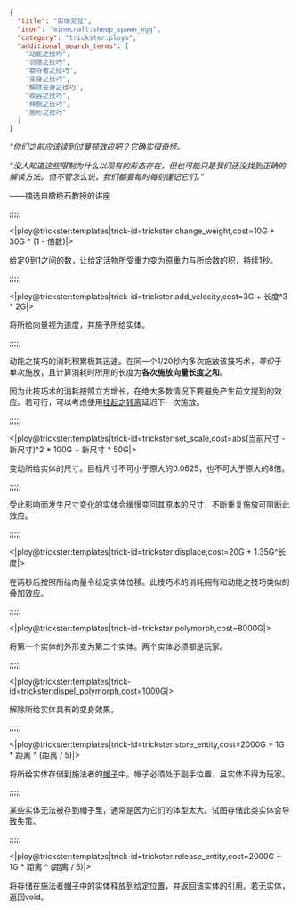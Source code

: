 ```json
{
  "title": "实体交互",
  "icon": "minecraft:sheep_spawn_egg",
  "category": "trickster:ploys",
  "additional_search_terms": [
    "动能之技巧",
    "羽落之技巧",
    "篡夺者之技巧",
    "变身之技巧",
    "解除变身之技巧",
    "收容之技巧",
    "释脱之技巧",
    "居形之技巧"
  ]
}
```

*“你们之前应该读到过曼顿效应吧？它确实很奇怪。*


*“没人知道这些限制为什么以现有的形态存在，但也可能只是我们还没找到正确的解读方法。但不管怎么说，我们都要每时每刻谨记它们。”*


——摘选自橄榄石教授的讲座

;;;;;

<|ploy@trickster:templates|trick-id=trickster:change_weight,cost=10G + 30G * (1 - 倍数)|>

给定0到1之间的数，让给定活物所受重力变为原重力与所给数的积，持续1秒。

;;;;;

<|ploy@trickster:templates|trick-id=trickster:add_velocity,cost=3G + 长度^3 * 2G|>

将所给向量视为速度，并施予所给实体。

;;;;;

动能之技巧的消耗积累极其迅速。在同一个1/20秒内多次施放该技巧术，*等价*于单次施放，且计算消耗时所用的长度为**各次施放向量长度之和**。


因为此技巧术的消耗按照立方增长，在绝大多数情况下要避免产生前文提到的效应。若可行，可以考虑使用[挂起之转离](^trickster:tricks/functions#3)延迟下一次施放。

;;;;;

<|ploy@trickster:templates|trick-id=trickster:set_scale,cost=abs(当前尺寸 - 新尺寸)^2 * 100G + 新尺寸 * 50G|>

变动所给实体的尺寸。目标尺寸不可小于原大的0.0625，也不可大于原大的8倍。

;;;;;

受此影响而发生尺寸变化的实体会缓慢变回其原本的尺寸，不断重复施放可阻断此效应。

;;;;;

<|ploy@trickster:templates|trick-id=trickster:displace,cost=20G + 1.35G^长度|>

在两秒后按照所给向量令给定实体位移。此技巧术的消耗拥有和动能之技巧类似的叠加效应。

;;;;;

<|ploy@trickster:templates|trick-id=trickster:polymorph,cost=8000G|>

将第一个实体的外形变为第二个实体。两个实体必须都是玩家。

;;;;;

<|ploy@trickster:templates|trick-id=trickster:dispel_polymorph,cost=1000G|>

解除所给实体具有的变身效果。

;;;;;

<|ploy@trickster:templates|trick-id=trickster:store_entity,cost=2000G + 1G * 距离 ^ (距离 / 5)|>

将所给实体存储到施法者的[帽子](^trickster:items/top_hat)中。帽子必须处于副手位置，且实体不得为玩家。

;;;;;

某些实体无法被存到帽子里，通常是因为它们的体型太大。试图存储此类实体会导致失策。

;;;;;

<|ploy@trickster:templates|trick-id=trickster:release_entity,cost=2000G + 1G * 距离 ^ (距离 / 5)|>

将存储在施法者[帽子](^trickster:items/top_hat)中的实体释放到给定位置，并返回该实体的引用。若无实体，返回void。
